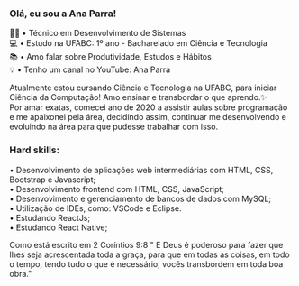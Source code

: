 ### Olá, eu sou a Ana Parra!

👩‍💻 • Técnico em Desenvolvimento de Sistemas <br>
💻 • Estudo na UFABC: 1º ano - Bacharelado em Ciência e Tecnologia <br>
📚 • Amo falar sobre Produtividade, Estudos e Hábitos <br>
💡 • Tenho um canal no YouTube: Ana Parra <br>

Atualmente estou cursando Ciência e Tecnologia na UFABC, para iniciar Ciência da Computação! Amo ensinar e transbordar o que aprendo.✨ <br>
Por amar exatas, comecei ano de 2020 a assistir aulas sobre programação e me apaixonei pela área, decidindo assim, continuar me desenvolvendo e evoluindo na área para que pudesse trabalhar com isso. <br>

### Hard skills:<br>

• Desenvolvimento de aplicações web intermediárias com HTML, CSS, Bootstrap e Javascript;<br>
• Desenvolvimento frontend com HTML, CSS, JavaScript;<br>
• Desenvovimento e gerenciamento de bancos de dados com MySQL;<br>
• Utilização de IDEs, como: VSCode e Eclipse.<br>
• Estudando ReactJs;<br>
• Estudando React Native;<br>


Como está escrito em 2 Coríntios 9:8 " E Deus é poderoso para fazer que lhes seja acrescentada toda a graça, para que em todas as coisas, em todo o tempo, tendo tudo o que é necessário, vocês transbordem em toda boa obra."
